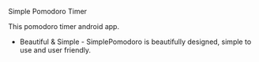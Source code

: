 Simple Pomodoro Timer 


This pomodoro timer android app.  

*  Beautiful & Simple - SimplePomodoro is beautifully designed, simple to use and user friendly.
